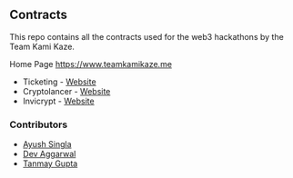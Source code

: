 ## Contracts

This repo contains all the contracts used for the web3 hackathons by the Team Kami Kaze.

Home Page
https://www.teamkamikaze.me

- Ticketing - [Website](https://ticketing.teamkamikaze.me)
- Cryptolancer - [Website](https://cryptolancer.teamkamikaze.me)
- Invicrypt - [Website](https://invicrypt.teamkamikaze.me)

###  Contributors

- [Ayush Singla](https://github.com/Ayushsingla1)
- [Dev Aggarwal](https://github.com/DevAggarwal03)
- [Tanmay Gupta](https://github.com/Tanmay0215)
